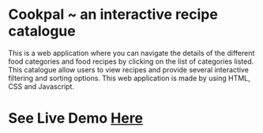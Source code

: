 # Cookpal ~ an interactive recipe catalogue

This is a web application where you can navigate the details of the different food categories and food recipes by clicking on the list of categories listed. This catalogue allow users to view recipes and provide several interactive filtering and sorting options.
This web application is made by using HTML, CSS and Javascript.

# See Live Demo [Here](https://sneha839.github.io/F2-module-test/)

